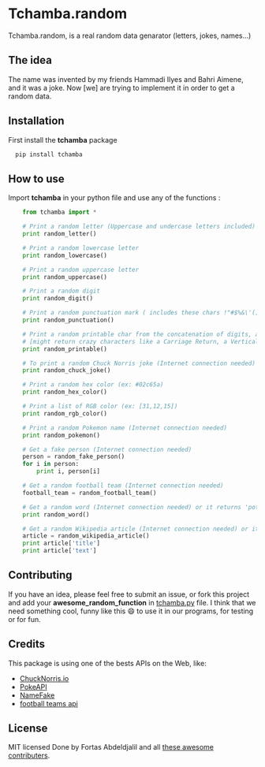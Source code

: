 # Tchamba.random
Tchamba.random, is a real random data genarator (letters, jokes, names...)

## The idea
The name was invented by my friends Hammadi Ilyes and Bahri Aimene, and it was a joke. Now [we] are trying to implement it in order to get a random data.

## Installation
First install the **tchamba** package
```bash
  pip install tchamba
```
## How to use
Import **tchamba** in your python file and use any of the functions :
```python
    from tchamba import *

    # Print a random letter (Uppercase and undercase letters included)
    print random_letter()

    # Print a random lowercase letter
    print random_lowercase()

    # Print a random uppercase letter
    print random_uppercase()

    # Print a random digit
    print random_digit()

    # Print a random punctuation mark ( includes these chars !"#$%&\'()*+,-./:;<=>?@[\\]^_`{|}~  )
    print random_punctuation()

    # Print a random printable char from the concatenation of digits, ascii_letters, punctuation, and whitespaces.
    # [might return crazy characters like a Carriage Return, a Vertical Tabulator, or a Form Feed]
    print random_printable()

    # To print a random Chuck Norris joke (Internet connection needed)
    print random_chuck_joke()

    # Print a random hex color (ex: #02c65a)
    print random_hex_color()

    # Print a list of RGB color (ex: [31,12,15])
    print random_rgb_color()

    # Print a random Pokemon name (Internet connection needed)
    print random_pokemon()

    # Get a fake person (Internet connection needed)
    person = random_fake_person()
    for i in person:
        print i, person[i]

    # Get a random football team (Internet connection needed)
    football_team = random_football_team()

    # Get a random word (Internet connection needed) or it returns 'potatoes'
    print random_word()

    # Get a random Wikipedia article (Internet connection needed) or it will return "Python article"
    article = random_wikipedia_article()
    print article['title']
    print article['text']
```

## Contributing
If you have an idea, please feel free to submit an issue, or fork this project and add your **awesome_random_function** in [tchamba.py](tchamba/tchamba.py) file.
I think that we need something cool, funny like this :smile: to use it in our programs, for testing or for fun.

## Credits
This package is using one of the bests APIs on the Web, like:
* [ChuckNorris.io](https://chucknorris.io)
* [PokeAPI](https://pokeapi.co)
* [NameFake](http://namefake.com/api)
* [football teams api](http://api.football-data.org)

## License
MIT licensed Done by Fortas Abdeldjalil and all [these awesome contributers](https://github.com/Fcmam5/tchamba/graphs/contributors).
